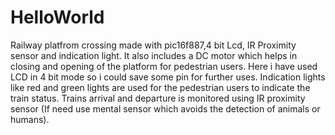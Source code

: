 # HelloWorld
Railway platfrom crossing made with pic16f887,4 bit Lcd, IR Proximity sensor and indication light. 
It also includes a DC motor which helps in closing and opening of the platform for pedestrian users.
Here i have used LCD in 4 bit mode so i could save some pin for further uses.
Indication lights like red and green lights are used for the pedestrian users to indicate the train status.
Trains arrival and departure is monitored using IR proximity sensor (If need use mental sensor which avoids the detection of animals or humans).
